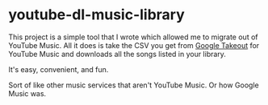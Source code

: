 # youtube-dl-music-library

This project is a simple tool that I wrote which allowed me to migrate out of YouTube Music. All it does is take the CSV you get from [Google Takeout](https://takeout.google.com) for YouTube Music and downloads all the songs listed in your library.

It's easy, convenient, and fun.

Sort of like other music services that aren't YouTube Music. Or how Google Music was.
